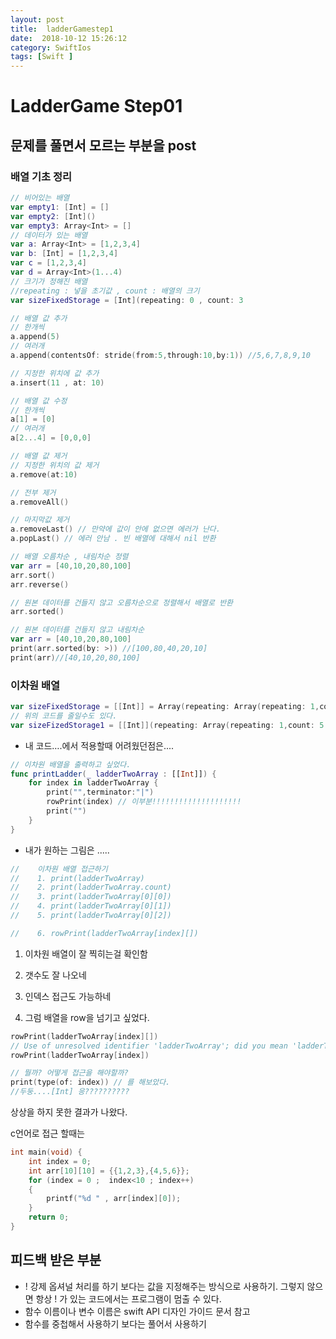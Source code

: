 ```yaml
---
layout: post
title:  ladderGamestep1
date:  2018-10-12 15:26:12
category: SwiftIos
tags: [Swift ]
---
```




# LadderGame Step01



## 문제를 풀면서 모르는 부분을 post

### 배열 기초 정리

```swift
// 비어있는 배열
var empty1: [Int] = []
var empty2: [Int]()
var empty3: Array<Int> = []
// 데이터가 있는 배열
var a: Array<Int> = [1,2,3,4]
var b: [Int] = [1,2,3,4]
var c = [1,2,3,4]
var d = Array<Int>(1...4)
// 크기가 정해진 배열
//repeating : 넣을 초기값 , count : 배열의 크기
var sizeFixedStorage = [Int](repeating: 0 , count: 3

// 배열 값 추가
// 한개씩
a.append(5)
// 여러개
a.append(contentsOf: stride(from:5,through:10,by:1)) //5,6,7,8,9,10

// 지정한 위치에 값 추가
a.insert(11 , at: 10)

// 배열 값 수정
// 한개씩
a[1] = [0]
// 여러개
a[2...4] = [0,0,0]

// 배열 값 제거
// 지정한 위치의 값 제거
a.remove(at:10)

// 전부 제거 
a.removeAll()

// 마지막값 제거
a.removeLast() // 만약에 값이 안에 없으면 에러가 난다.
a.popLast() // 에러 안남 . 빈 배열에 대해서 nil 반환

// 배열 오름차순 , 내림차순 정렬
var arr = [40,10,20,80,100]
arr.sort()
arr.reverse()

// 원본 데이터를 건들지 않고 오름차순으로 정렬해서 배열로 반환
arr.sorted()

// 원본 데이터를 건들지 않고 내림차순
var arr = [40,10,20,80,100]
print(arr.sorted(by: >)) //[100,80,40,20,10]
print(arr)//[40,10,20,80,100]
```



### 이차원 배열

```swift
var sizeFixedStorage = [[Int]] = Array(repeating: Array(repeating: 1,count:5 ), count: 3)
// 위의 코드를 줄일수도 있다.
var sizeFizedStorage1 = [[Int]](repeating: Array(repeating: 1,count: 5 ), count: 3)

```

* 내 코드….에서 적용할때 어려웠던점은....

```swift
// 이차원 배열을 출력하고 싶었다.
func printLadder(_ ladderTwoArray : [[Int]]) {
	for index in ladderTwoArray {
        print("",terminator:"|")
        rowPrint(index) // 이부분!!!!!!!!!!!!!!!!!!!!
        print("")
	}
}
```

* 내가 원하는 그림은 .....

```swift
//    이차원 배열 접근하기
//    1. print(ladderTwoArray) 
//    2. print(ladderTwoArray.count)
//    3. print(ladderTwoArray[0][0])
//    4. print(ladderTwoArray[0][1])
//    5. print(ladderTwoArray[0][2])

//	  6. rowPrint(ladderTwoArray[index][])

```

1. 이차원 배열이 잘 찍히는걸 확인함
2. 갯수도 잘 나오네
3. 인덱스 접근도 가능하네



6. 그럼 배열을 row을 넘기고 싶었다.

```swift
rowPrint(ladderTwoArray[index][])
// Use of unresolved identifier 'ladderTwoArray'; did you mean 'ladderTwoLine'?
rowPrint(ladderTwoArray[index])

// 뭘까? 어떻게 접근을 해야할까?
print(type(of: index)) // 를 해보았다.
//두둥....[Int] 응??????????
```

상상을 하지 못한 결과가 나왔다.

c언어로 접근 할때는 

```c++
int main(void) {
	int index = 0;
	int arr[10][10] = {{1,2,3},{4,5,6}};
	for (index = 0 ;  index<10 ; index++)
	{
		printf("%d " , arr[index][0]);
	}
	return 0;
}
```











## 피드백 받은 부분

* ! 강제 옵셔널 처리를 하기 보다는 값을 지정해주는 방식으로 사용하기. 그렇지 않으면 항상 ! 가 있는 코드에서는 프로그램이 멈출 수 있다.
* 함수 이름이나 변수 이름은 swift API 디자인 가이드 문서 참고
* 함수를 중첩해서 사용하기 보다는 풀어서 사용하기